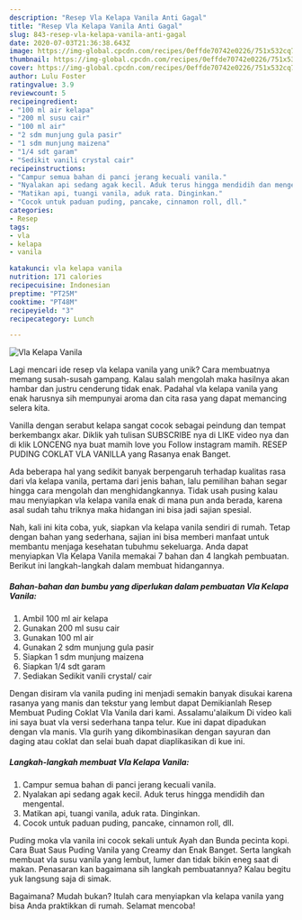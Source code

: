 ```yaml
---
description: "Resep Vla Kelapa Vanila Anti Gagal"
title: "Resep Vla Kelapa Vanila Anti Gagal"
slug: 843-resep-vla-kelapa-vanila-anti-gagal
date: 2020-07-03T21:36:38.643Z
image: https://img-global.cpcdn.com/recipes/0effde70742e0226/751x532cq70/vla-kelapa-vanila-foto-resep-utama.jpg
thumbnail: https://img-global.cpcdn.com/recipes/0effde70742e0226/751x532cq70/vla-kelapa-vanila-foto-resep-utama.jpg
cover: https://img-global.cpcdn.com/recipes/0effde70742e0226/751x532cq70/vla-kelapa-vanila-foto-resep-utama.jpg
author: Lulu Foster
ratingvalue: 3.9
reviewcount: 5
recipeingredient:
- "100 ml air kelapa"
- "200 ml susu cair"
- "100 ml air"
- "2 sdm munjung gula pasir"
- "1 sdm munjung maizena"
- "1/4 sdt garam"
- "Sedikit vanili crystal cair"
recipeinstructions:
- "Campur semua bahan di panci jerang kecuali vanila."
- "Nyalakan api sedang agak kecil. Aduk terus hingga mendidih dan mengental."
- "Matikan api, tuangi vanila, aduk rata. Dinginkan."
- "Cocok untuk paduan puding, pancake, cinnamon roll, dll."
categories:
- Resep
tags:
- vla
- kelapa
- vanila

katakunci: vla kelapa vanila 
nutrition: 171 calories
recipecuisine: Indonesian
preptime: "PT25M"
cooktime: "PT48M"
recipeyield: "3"
recipecategory: Lunch

---
```



![Vla Kelapa Vanila](https://img-global.cpcdn.com/recipes/0effde70742e0226/751x532cq70/vla-kelapa-vanila-foto-resep-utama.jpg)

Lagi mencari ide resep vla kelapa vanila yang unik? Cara membuatnya memang susah-susah gampang. Kalau salah mengolah maka hasilnya akan hambar dan justru cenderung tidak enak. Padahal vla kelapa vanila yang enak harusnya sih mempunyai aroma dan cita rasa yang dapat memancing selera kita.

Vanilla dengan serabut kelapa sangat cocok sebagai peindung dan tempat berkembangx akar. Diklik yah tulisan SUBSCRIBE nya di LIKE video nya dan di klik LONCENG nya buat mamih love you Follow instagram mamih. RESEP PUDING COKLAT VLA VANILLA yang Rasanya enak Banget.

Ada beberapa hal yang sedikit banyak berpengaruh terhadap kualitas rasa dari vla kelapa vanila, pertama dari jenis bahan, lalu pemilihan bahan segar hingga cara mengolah dan menghidangkannya. Tidak usah pusing kalau mau menyiapkan vla kelapa vanila enak di mana pun anda berada, karena asal sudah tahu triknya maka hidangan ini bisa jadi sajian spesial.


Nah, kali ini kita coba, yuk, siapkan vla kelapa vanila sendiri di rumah. Tetap dengan bahan yang sederhana, sajian ini bisa memberi manfaat untuk membantu menjaga kesehatan tubuhmu sekeluarga. Anda dapat menyiapkan Vla Kelapa Vanila memakai 7 bahan dan 4 langkah pembuatan. Berikut ini langkah-langkah dalam membuat hidangannya.

<!--inarticleads1-->

##### Bahan-bahan dan bumbu yang diperlukan dalam pembuatan Vla Kelapa Vanila:

1. Ambil 100 ml air kelapa
1. Gunakan 200 ml susu cair
1. Gunakan 100 ml air
1. Gunakan 2 sdm munjung gula pasir
1. Siapkan 1 sdm munjung maizena
1. Siapkan 1/4 sdt garam
1. Sediakan Sedikit vanili crystal/ cair


Dengan disiram vla vanila puding ini menjadi semakin banyak disukai karena rasanya yang manis dan tekstur yang lembut dapat Demikianlah Resep Membuat Puding Coklat Vla Vanila dari kami. Assalamu&#39;alaikum Di video kali ini saya buat vla versi sederhana tanpa telur. Kue ini dapat dipadukan dengan vla manis. Vla gurih yang dikombinasikan dengan sayuran dan daging atau coklat dan selai buah dapat diaplikasikan di kue ini. 

<!--inarticleads2-->

##### Langkah-langkah membuat Vla Kelapa Vanila:

1. Campur semua bahan di panci jerang kecuali vanila.
1. Nyalakan api sedang agak kecil. Aduk terus hingga mendidih dan mengental.
1. Matikan api, tuangi vanila, aduk rata. Dinginkan.
1. Cocok untuk paduan puding, pancake, cinnamon roll, dll.


Puding moka vla vanila ini cocok sekali untuk Ayah dan Bunda pecinta kopi. Cara Buat Saus Puding Vanila yang Creamy dan Enak Banget. Serta langkah membuat vla susu vanila yang lembut, lumer dan tidak bikin eneg saat di makan. Penasaran kan bagaimana sih langkah pembuatannya? Kalau begitu yuk langsung saja di simak. 

Bagaimana? Mudah bukan? Itulah cara menyiapkan vla kelapa vanila yang bisa Anda praktikkan di rumah. Selamat mencoba!
